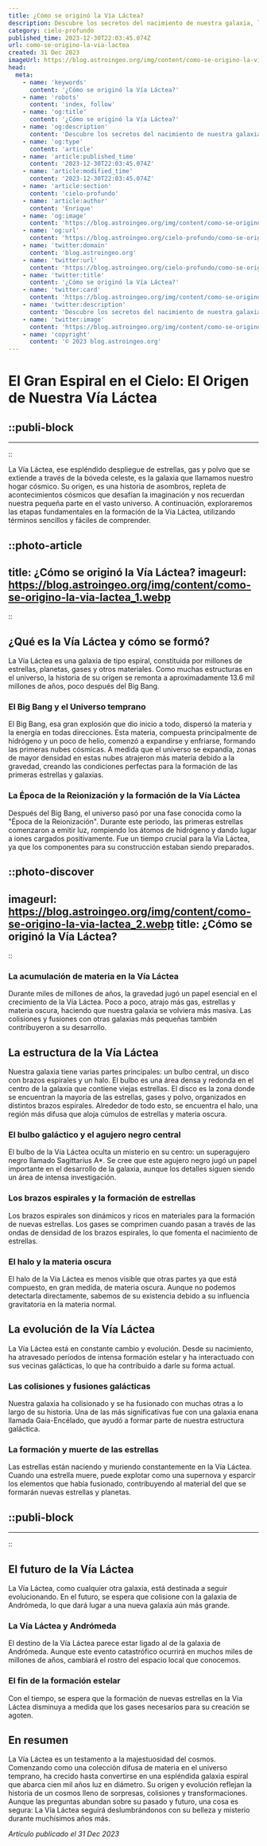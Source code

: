 ```yaml
---
title: ¿Cómo se originó la Vía Láctea?
description: Descubre los secretos del nacimiento de nuestra galaxia, la Vía Láctea, y explora las teorías detrás de su fascinante origen cósmico.
category: cielo-profundo
published_time: 2023-12-30T22:03:45.074Z
url: como-se-origino-la-via-lactea
created: 31 Dec 2023
imageUrl: https://blog.astroingeo.org/img/content/como-se-origino-la-via-lactea_1.webp
head:
  meta:
    - name: 'keywords'
      content: '¿Cómo se originó la Vía Láctea?'
    - name: 'robots'
      content: 'index, follow'
    - name: 'og:title'
      content: '¿Cómo se originó la Vía Láctea?'
    - name: 'og:description'
      content: 'Descubre los secretos del nacimiento de nuestra galaxia, la Vía Láctea, y explora las teorías detrás de su fascinante origen cósmico.'
    - name: 'og:type'
      content: 'article'
    - name: 'article:published_time'
      content: '2023-12-30T22:03:45.074Z'
    - name: 'article:modified_time'
      content: '2023-12-30T22:03:45.074Z'
    - name: 'article:section'
      content: 'cielo-profundo'
    - name: 'article:author'
      content: 'Enrique'
    - name: 'og:image'
      content: 'https://blog.astroingeo.org/img/content/como-se-origino-la-via-lactea_1.webp'
    - name: 'og:url'
      content: 'https://blog.astroingeo.org/cielo-profundo/como-se-origino-la-via-lactea'
    - name: 'twitter:domain'
      content: 'blog.astroingeo.org'
    - name: 'twitter:url'
      content: 'https://blog.astroingeo.org/cielo-profundo/como-se-origino-la-via-lactea'
    - name: 'twitter:title'
      content: '¿Cómo se originó la Vía Láctea?'
    - name: 'twitter:card'
      content: 'https://blog.astroingeo.org/img/content/como-se-origino-la-via-lactea_1.webp'
    - name: 'twitter:description'
      content: 'Descubre los secretos del nacimiento de nuestra galaxia, la Vía Láctea, y explora las teorías detrás de su fascinante origen cósmico.'
    - name: 'twitter:image'
      content: 'https://blog.astroingeo.org/img/content/como-se-origino-la-via-lactea_1.webp'
    - name: 'copyright'
      content: '© 2023 blog.astroingeo.org'
---
```

# El Gran Espiral en el Cielo: El Origen de Nuestra Vía Láctea

::publi-block
---
---
::

La Vía Láctea, ese espléndido despliegue de estrellas, gas y polvo que se extiende a través de la bóveda celeste, es la galaxia que llamamos nuestro hogar cósmico. Su origen, es una historia de asombros, repleta de acontecimientos cósmicos que desafían la imaginación y nos recuerdan nuestra pequeña parte en el vasto universo. A continuación, exploraremos las etapas fundamentales en la formación de la Vía Láctea, utilizando términos sencillos y fáciles de comprender.

::photo-article
---
title: ¿Cómo se originó la Vía Láctea?
imageurl: https://blog.astroingeo.org/img/content/como-se-origino-la-via-lactea_1.webp
---
::

## ¿Qué es la Vía Láctea y cómo se formó?

La Vía Láctea es una galaxia de tipo espiral, constituida por millones de estrellas, planetas, gases y otros materiales. Como muchas estructuras en el universo, la historia de su origen se remonta a aproximadamente 13.6 mil millones de años, poco después del Big Bang.

### El Big Bang y el Universo temprano

El Big Bang, esa gran explosión que dio inicio a todo, dispersó la materia y la energía en todas direcciones. Esta materia, compuesta principalmente de hidrógeno y un poco de helio, comenzó a expandirse y enfriarse, formando las primeras nubes cósmicas. A medida que el universo se expandía, zonas de mayor densidad en estas nubes atrajeron más materia debido a la gravedad, creando las condiciones perfectas para la formación de las primeras estrellas y galaxias.

### La Época de la Reionización y la formación de la Vía Láctea

Después del Big Bang, el universo pasó por una fase conocida como la "Época de la Reionización". Durante este periodo, las primeras estrellas comenzaron a emitir luz, rompiendo los átomos de hidrógeno y dando lugar a iones cargados positivamente. Fue un tiempo crucial para la Vía Láctea, ya que los componentes para su construcción estaban siendo preparados.


::photo-discover
---
imageurl: https://blog.astroingeo.org/img/content/como-se-origino-la-via-lactea_2.webp
title: ¿Cómo se originó la Vía Láctea?
---
::

### La acumulación de materia en la Vía Láctea

Durante miles de millones de años, la gravedad jugó un papel esencial en el crecimiento de la Vía Láctea. Poco a poco, atrajo más gas, estrellas y materia oscura, haciendo que nuestra galaxia se volviera más masiva. Las colisiones y fusiones con otras galaxias más pequeñas también contribuyeron a su desarrollo.

## La estructura de la Vía Láctea

Nuestra galaxia tiene varias partes principales: un bulbo central, un disco con brazos espirales y un halo. El bulbo es una área densa y redonda en el centro de la galaxia que contiene viejas estrellas. El disco es la zona donde se encuentran la mayoría de las estrellas, gases y polvo, organizados en distintos brazos espirales. Alrededor de todo esto, se encuentra el halo, una región más difusa que aloja cúmulos de estrellas y materia oscura.

### El bulbo galáctico y el agujero negro central

El bulbo de la Vía Láctea oculta un misterio en su centro: un superagujero negro llamado Sagittarius A*. Se cree que este agujero negro jugó un papel importante en el desarrollo de la galaxia, aunque los detalles siguen siendo un área de intensa investigación.

### Los brazos espirales y la formación de estrellas

Los brazos espirales son dinámicos y ricos en materiales para la formación de nuevas estrellas. Los gases se comprimen cuando pasan a través de las ondas de densidad de los brazos espirales, lo que fomenta el nacimiento de estrellas.

### El halo y la materia oscura

El halo de la Vía Láctea es menos visible que otras partes ya que está compuesto, en gran medida, de materia oscura. Aunque no podemos detectarla directamente, sabemos de su existencia debido a su influencia gravitatoria en la materia normal.

## La evolución de la Vía Láctea

La Vía Láctea está en constante cambio y evolución. Desde su nacimiento, ha atravesado períodos de intensa formación estelar y ha interactuado con sus vecinas galácticas, lo que ha contribuido a darle su forma actual.

### Las colisiones y fusiones galácticas

Nuestra galaxia ha colisionado y se ha fusionado con muchas otras a lo largo de su historia. Una de las más significativas fue con una galaxia enana llamada Gaia-Encélado, que ayudó a formar parte de nuestra estructura galáctica.

### La formación y muerte de las estrellas

Las estrellas están naciendo y muriendo constantemente en la Vía Láctea. Cuando una estrella muere, puede explotar como una supernova y esparcir los elementos que había fusionado, contribuyendo al material del que se formarán nuevas estrellas y planetas. 

::publi-block
---
---
::

## El futuro de la Vía Láctea

La Vía Láctea, como cualquier otra galaxia, está destinada a seguir evolucionando. En el futuro, se espera que colisione con la galaxia de Andrómeda, lo que dará lugar a una nueva galaxia aún más grande.

### La Vía Láctea y Andrómeda

El destino de la Vía Láctea parece estar ligado al de la galaxia de Andrómeda. Aunque este evento catastrófico ocurrirá en muchos miles de millones de años, cambiará el rostro del espacio local que conocemos.

### El fin de la formación estelar

Con el tiempo, se espera que la formación de nuevas estrellas en la Vía Láctea disminuya a medida que los gases necesarios para su creación se agoten. 

## En resumen

La Vía Láctea es un testamento a la majestuosidad del cosmos. Comenzando como una colección difusa de materia en el universo temprano, ha crecido hasta convertirse en una espléndida galaxia espiral que abarca cien mil años luz en diámetro. Su origen y evolución reflejan la historia de un cosmos lleno de sorpresas, colisiones y transformaciones. Aunque las preguntas abundan sobre su pasado y futuro, una cosa es segura: La Vía Láctea seguirá deslumbrándonos con su belleza y misterio durante muchísimos años más.

_Artículo publicado el 31 Dec 2023_